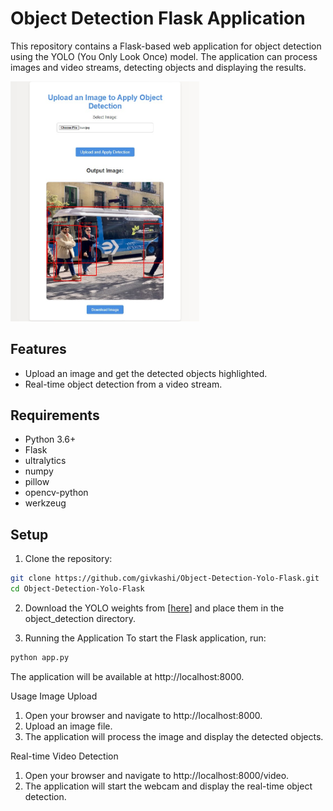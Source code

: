 # Object Detection Flask Application

This repository contains a Flask-based web application for object detection using the YOLO (You Only Look Once) model. The application can process images and video streams, detecting objects and displaying the results.

<div>
    <img src="./img1.jpg" width="60%" hight="50%">
</div>

## Features

- Upload an image and get the detected objects highlighted.
- Real-time object detection from a video stream.

## Requirements

- Python 3.6+
- Flask
- ultralytics
- numpy
- pillow
- opencv-python
- werkzeug

## Setup

1. Clone the repository:

```bash
git clone https://github.com/givkashi/Object-Detection-Yolo-Flask.git
cd Object-Detection-Yolo-Flask
```

2. Download the YOLO weights from [[here](https://github.com/ultralytics/ultralytics)] and place them in the object_detection directory.

3. Running the Application
To start the Flask application, run:
```bash
python app.py
```
The application will be available at http://localhost:8000.

Usage
Image Upload
1. Open your browser and navigate to http://localhost:8000.
2. Upload an image file.
3. The application will process the image and display the detected objects.

Real-time Video Detection
1. Open your browser and navigate to http://localhost:8000/video.
2. The application will start the webcam and display the real-time object detection.
